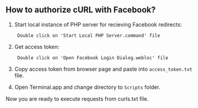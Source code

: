 How to authorize cURL with Facebook?
---

1. Start local instance of PHP server for recieving Facebook redirects:
    
        Double click on 'Start Local PHP Server.command' file

2. Get access token:

        Double click on 'Open Facebook Login Dialog.webloc' file
    
3. Copy access token from browser page and paste into `access_token.txt` file.
4. Open Terminal.app and change directory to `Scripts` folder.

Now you are ready to execute requests from curls.txt file.